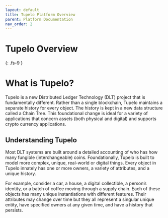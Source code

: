 ```yaml
---
layout: default
title: Tupelo Platform Overview
parent: Platform Documentation
nav_order: 2
---
```


# Tupelo Overview
{: .fs-9 }

# What is Tupelo?

Tupelo is a new Distributed Ledger Technology (DLT) project that is fundamentally different. Rather than a single blockchain, Tupelo maintains a separate history for every object. The history is kept in a new data structure called a Chain Tree. This foundational change is ideal for a variety of applications that concern assets (both physical and digital) and supports crypto currency applications.

## Understanding Tupelo
Most DLT systems are built around a detailed accounting of who has how many fungible (interchangeable) coins. Foundationally, Tupelo is built to model more complex, unique, real-world or digital things. Every object in Tupelo innately has one or more owners, a variety of attributes, and a unique history.

For example, consider a car, a house, a digital collectible, a person’s identity, or a batch of coffee moving through a supply chain. Each of these objects has many unique instantiations with different features. Their attributes may change over time but they all represent a singular unique entity, have specified owners at any given time, and have a history that persists.
